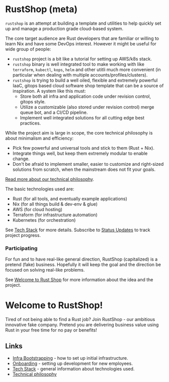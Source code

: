 # RustShop (meta)

`rustshop` is an attempt at building a template and utilities
to help quickly set up and manage a production grade cloud-based system.

The core target audience are Rust developers that are familiar or willing to learn Nix and
have some DevOps interest. However it might be useful for wide group of people:

* `rustshop` project is a bit like a tutorial for setting up AWS/k8s stack.
* `rustshop` binary is well integrated tool to make working with 
  like `terraform`, `kubectl`, `kops`, `helm` and other utitli much more convenient
  (in particular when dealing with multiple accounts/profiles/clusters).
* `rustshop` is trying to build a well oiled, flexible and extremely powerful IaaC,
   gitops based cloud software shop template that can be a source of inspiration.
   A system like this must:
   * Store both all infra and application code under revision control, gitops style.
   * Utilize a customizable (also stored under revision control) merge queue bot,
     and a CI/CD pipeline.
   * Implement well integrated solutions for all cutting edge best practices.

While the project aim is large in scope, the core technical philosophy is about
minimalism and efficiency:

* Pick few powerful and universal tools and stick to them (Rust + Nix).
* Integrate things well, but keep them extremely modular to enable change.
* Don't be afraid to implement smaller, easier to customize and right-sized solutions
  from scratch, when the mainstream does not fit your goals.

[Read more about our technical philosophy](./README.philosophy.md).

The basic technologies used are:

* Rust (for all tools, and eventually example applications)
* Nix (for all things build & dev-env & glue)
* AWS (for cloud hosting)
* Terraform (for infrastructure automation)
* Kubernetes (for orchestration)

See [Tech Stack](./README.techstack.md) for more details.
Subscribe to [Status Updates](https://github.com/rustshop/rustshop/discussions/6)
to track project progress.

### Participating

For fun and to have real-like general direction, RustShop (capitalized) is a pretend (fake)
business. Hopefully it will keep the goal and the direction be focused on solving
real-like problems.

See [Welcome to Rust Shop](https://github.com/rustshop/rustshop/discussions/1)
for more information about the idea and the project.

# Welcome to RustShop!

Tired of not being able to find a Rust job? Join RustShop -
our ambitious innovative fake company. Pretend you are delivering
business value using Rust in your free time for no pay or benefits!

## Links

* [Infra Bootstrapping](README.bootstrapping.md) - how to set up
  initial infrastructure.
* [Onboarding](./README.onboarding.md) - setting up development for new employees.
* [Tech Stack](./README.techstack.md) - general information about technologies used.
* [Technical philosophy](./README.philosophy.md)
